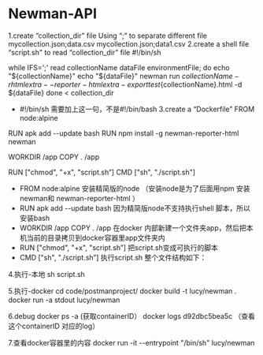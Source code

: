 # Newman-API

1.create “collection_dir” file
Using “;” to separate different file 
mycollection.json;data.csv
mycollection.json;data1.csv
2.create a shell file “script.sh" to read “collection_dir” file
#!/bin/sh

while IFS=';' read collectionName dataFile environmentFile; do
    echo "${collectionName}"
    echo "${dataFile}" 
    newman run ${collectionName} -r htmlextra --reporter-htmlextra-export test${collectionName}.html  -d ${dataFile}
done < collection_dir

* #!/bin/sh 需要加上这一句，不是#!/bin/bash
3.create a “Dockerfile” 
FROM node:alpine

RUN apk add --update bash
RUN npm install -g newman-reporter-html newman 

WORKDIR /app
COPY . /app

RUN ["chmod", "+x", "script.sh”] 
CMD ["sh", "./script.sh"]

* FROM node:alpine 安装精简版的node （安装node是为了后面用npm 安装 newman和 newman-reporter-html ）
* RUN apk add --update bash 因为精简版node不支持执行shell 脚本，所以安装bash
* WORKDIR /app   COPY . /app 在docker 内部新建一个文件夹app，然后把本机当前的目录拷贝到docker容器里app文件夹内
* RUN ["chmod", "+x", "script.sh”]  把script.sh变成可执行的脚本
* CMD ["sh", "./script.sh”] 执行script.sh
整个文件结构如下：


4.执行-本地
sh script.sh

5.执行-docker
cd code/postmanproject/
docker build -t lucy/newman .
docker run -a stdout lucy/newman

6.debug
docker ps -a  (获取containerID）
docker logs d92dbc5bea5c  （查看这个containerID 对应的log）

7.查看docker容器里的内容
docker run -it --entrypoint "/bin/sh" lucy/newman
